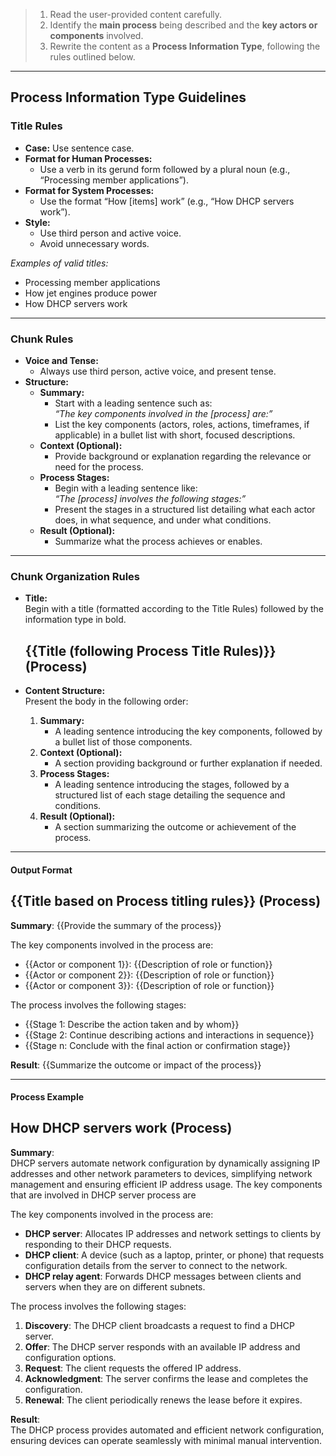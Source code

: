 > 1. Read the user-provided content carefully.  
> 2. Identify the **main process** being described and the **key actors or components** involved.  
> 3. Rewrite the content as a **Process Information Type**, following the rules outlined below.

---

## Process Information Type Guidelines


### Title Rules

- **Case:** Use sentence case.
- **Format for Human Processes:**  
  - Use a verb in its gerund form followed by a plural noun (e.g., “Processing member applications”).
- **Format for System Processes:**  
  - Use the format “How [items] work” (e.g., “How DHCP servers work”).
- **Style:**  
  - Use third person and active voice.
  - Avoid unnecessary words.

*Examples of valid titles:*
- Processing member applications  
- How jet engines produce power  
- How DHCP servers work  

---

### Chunk Rules

- **Voice and Tense:**  
  - Always use third person, active voice, and present tense.
- **Structure:**  
  - **Summary:**  
    - Start with a leading sentence such as:  
      _“The key components involved in the [process] are:”_  
    - List the key components (actors, roles, actions, timeframes, if applicable) in a bullet list with short, focused descriptions.
  - **Context (Optional):**  
    - Provide background or explanation regarding the relevance or need for the process.
  - **Process Stages:**  
    - Begin with a leading sentence like:  
      _“The [process] involves the following stages:”_  
    - Present the stages in a structured list detailing what each actor does, in what sequence, and under what conditions.
  - **Result (Optional):**  
    - Summarize what the process achieves or enables.

---

### Chunk Organization Rules

- **Title:**  
  Begin with a title (formatted according to the Title Rules) followed by the information type in bold.
  
  ## {{Title (following Process Title Rules)}} (Process)
- **Content Structure:**  
  Present the body in the following order:
  1. **Summary:**  
     - A leading sentence introducing the key components, followed by a bullet list of those components.
  2. **Context (Optional):**  
     - A section providing background or further explanation if needed.
  3. **Process Stages:**  
     - A leading sentence introducing the stages, followed by a structured list of each stage detailing the sequence and conditions.
  4. **Result (Optional):**  
     - A section summarizing the outcome or achievement of the process.

---

#### Output Format

## {{Title based on Process titling rules}} (Process)

**Summary**: {{Provide the summary of the process}}

The key components involved in the process are:
- {{Actor or component 1}}: {{Description of role or function}}
- {{Actor or component 2}}: {{Description of role or function}}
- {{Actor or component 3}}: {{Description of role or function}}

The process involves the following stages:
- {{Stage 1: Describe the action taken and by whom}}
- {{Stage 2: Continue describing actions and interactions in sequence}}
- {{Stage n: Conclude with the final action or confirmation stage}}

**Result**: {{Summarize the outcome or impact of the process}}

---

#### Process Example

## How DHCP servers work (Process)

**Summary**:  
DHCP servers automate network configuration by dynamically assigning IP addresses and other network parameters to devices, simplifying network management and ensuring efficient IP address usage. The key components that are involved in DHCP server process are

The key components involved in the process are:
- **DHCP server**: Allocates IP addresses and network settings to clients by responding to their DHCP requests.
- **DHCP client**: A device (such as a laptop, printer, or phone) that requests configuration details from the server to connect to the network.
- **DHCP relay agent**: Forwards DHCP messages between clients and servers when they are on different subnets.

The process involves the following stages:
1) **Discovery**: The DHCP client broadcasts a request to find a DHCP server.
2) **Offer**: The DHCP server responds with an available IP address and configuration options.
3) **Request**: The client requests the offered IP address.
4) **Acknowledgment**: The server confirms the lease and completes the configuration.
5) **Renewal**: The client periodically renews the lease before it expires.

**Result**:  
The DHCP process provides automated and efficient network configuration, ensuring devices can operate seamlessly with minimal manual intervention.

